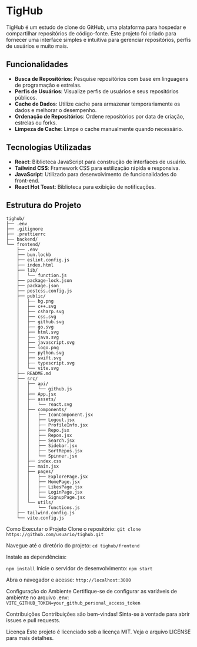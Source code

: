 # TigHub

TigHub é um estudo de clone do GitHub, uma plataforma para hospedar e compartilhar repositórios de código-fonte. Este projeto foi criado para fornecer uma interface simples e intuitiva para gerenciar repositórios, perfis de usuários e muito mais.

## Funcionalidades

- **Busca de Repositórios**: Pesquise repositórios com base em linguagens de programação e estrelas.
- **Perfis de Usuários**: Visualize perfis de usuários e seus repositórios públicos.
- **Cache de Dados**: Utilize cache para armazenar temporariamente os dados e melhorar o desempenho.
- **Ordenação de Repositórios**: Ordene repositórios por data de criação, estrelas ou forks.
- **Limpeza de Cache**: Limpe o cache manualmente quando necessário.

## Tecnologias Utilizadas

- **React**: Biblioteca JavaScript para construção de interfaces de usuário.
- **Tailwind CSS**: Framework CSS para estilização rápida e responsiva.
- **JavaScript**: Utilizado para desenvolvimento de funcionalidades do front-end.
- **React Hot Toast**: Biblioteca para exibição de notificações.

## Estrutura do Projeto

```
tighub/
├── .env
├── .gitignore
├── .prettierrc
├── backend/
└── frontend/
    ├── .env
    ├── bun.lockb
    ├── eslint.config.js
    ├── index.html
    ├── lib/
    │   └── function.js
    ├── package-lock.json
    ├── package.json
    ├── postcss.config.js
    ├── public/
    │   ├── bg.png
    │   ├── c++.svg
    │   ├── csharp.svg
    │   ├── css.svg
    │   ├── github.svg
    │   ├── go.svg
    │   ├── html.svg
    │   ├── java.svg
    │   ├── javascript.svg
    │   ├── logo.png
    │   ├── python.svg
    │   ├── swift.svg
    │   ├── typescript.svg
    │   └── vite.svg
    ├── README.md
    ├── src/
    │   ├── api/
    │   │   └── github.js
    │   ├── App.jsx
    │   ├── assets/
    │   │   └── react.svg
    │   ├── components/
    │   │   ├── IconComponent.jsx
    │   │   ├── Logout.jsx
    │   │   ├── ProfileInfo.jsx
    │   │   ├── Repo.jsx
    │   │   ├── Repos.jsx
    │   │   ├── Search.jsx
    │   │   ├── Sidebar.jsx
    │   │   ├── SortRepos.jsx
    │   │   └── Spinner.jsx
    │   ├── index.css
    │   ├── main.jsx
    │   ├── pages/
    │   │   ├── ExplorePage.jsx
    │   │   ├── HomePage.jsx
    │   │   ├── LikesPage.jsx
    │   │   ├── LoginPage.jsx
    │   │   └── SignupPage.jsx
    │   └── utils/
    │       └── functions.js
    ├── tailwind.config.js
    └── vite.config.js
```
Como Executar o Projeto
Clone o repositório:
```git clone https://github.com/usuario/tighub.git```

Navegue até o diretório do projeto:
```cd tighub/frontend```

Instale as dependências:

```npm install```
Inicie o servidor de desenvolvimento:
```npm start```

Abra o navegador e acesse:
```http://localhost:3000```

Configuração do Ambiente
Certifique-se de configurar as variáveis de ambiente no arquivo .env:
```VITE_GITHUB_TOKEN=your_github_personal_access_token```

Contribuições
Contribuições são bem-vindas! Sinta-se à vontade para abrir issues e pull requests.

Licença
Este projeto é licenciado sob a licença MIT. Veja o arquivo LICENSE para mais detalhes.
